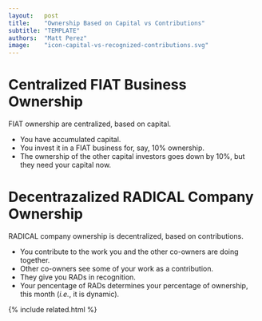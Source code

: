 ```yaml
---
layout:   post
title:    "Ownership Based on Capital vs Contributions"
subtitle: "TEMPLATE"
authors:  "Matt Perez"
image:    "icon-capital-vs-recognized-contributions.svg"
---
```


<div style="display:none;">
 <p>In <span class='_paradigm'>FIAT</span> businesses ownership is centralized, based on capital; In <span class='_paradigm'>RADICAL</span> companies ownership is decentrazalized, based on contributions.</p>
</div>

<h1>Centralized <span class='_paradigm'>FIAT</span> Business Ownership</h1>
 <p><span class='_paradigm'>FIAT</span> ownership are centralized, based on capital.</p>
  <ul>
   <li>You have accumulated capital.</li>
   <li>You invest it in a <span class='_paradigm'>FIAT</span> business for, say, 10% ownership.</li>
   <li>The ownership of the other capital investors goes down by 10%, but they need your capital now.</li>
  </ul>

<h1>Decentrazalized <span class='_paradigm'>RADICAL</span> Company Ownership</h1>
 <p><span class='_paradigm'>RADICAL</span> company ownership is decentralized, based on contributions.</p>
  <ul>
   <li>You contribute to the work you and the other co-owners are doing together.</li>
   <li>Other co-owners see some of your work as a contribution.</li>
   <li>They give you <span class='_paradigm'>RAD</span>s in recognition.</li>
   <li>Your pencentage of <span class='_paradigm'>RAD</span>s determines your percentage of ownership, this month (<em>i.e.</em>, it is dynamic).</li>
  </ul>

{% include related.html %}